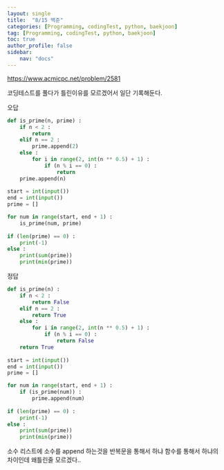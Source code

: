 ```yaml
---
layout: single
title:  "8/15 백준"
categories: [Programming, codingTest, python, baekjoon]
tag: [Programming, codingTest, python, baekjoon]
toc: true
author_profile: false
sidebar:
    nav: "docs"
---
```


https://www.acmicpc.net/problem/2581

코딩테스트를 풀다가 틀린이유를 모르겠어서 일단 기록해둔다.

 

오답

```python
def is_prime(n, prime) :
    if n < 2 : 
        return
    elif n == 2 :
        prime.append(2)
    else :
        for i in range(2, int(n ** 0.5) + 1) :
            if (n % i == 0) :
                return
    prime.append(n)
    
start = int(input())
end = int(input())
prime = []

for num in range(start, end + 1) :
    is_prime(num, prime)
        
if (len(prime) == 0) :
    print(-1)
else :
    print(sum(prime))
    print(min(prime))
```



정답

```python
def is_prime(n) :
    if n < 2 : 
        return False
    elif n == 2 :
        return True
    else :
        for i in range(2, int(n ** 0.5) + 1) :
            if (n % i == 0) :
                return False
    return True
    
start = int(input())
end = int(input())
prime = []

for num in range(start, end + 1) :
    if (is_prime(num)) :
        prime.append(num)
        
if (len(prime) == 0) :
    print(-1)
else :
    print(sum(prime))
    print(min(prime))
```



소수 리스트에 소수를 append 하는것을 반복문을 통해서 하냐 함수를 통해서 하냐의 차이인데 왜틀린줄 모르겠다..